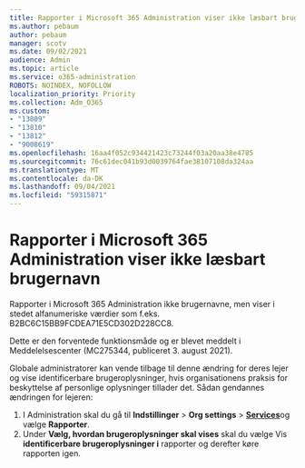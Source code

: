 ```yaml
---
title: Rapporter i Microsoft 365 Administration viser ikke læsbart brugernavn
ms.author: pebaum
author: pebaum
manager: scotv
ms.date: 09/02/2021
audience: Admin
ms.topic: article
ms.service: o365-administration
ROBOTS: NOINDEX, NOFOLLOW
localization_priority: Priority
ms.collection: Adm_O365
ms.custom:
- "13809"
- "13810"
- "13812"
- "9008619"
ms.openlocfilehash: 16aa4f052c934421423c73244f03a20aa38e4785
ms.sourcegitcommit: 76c61dec041b93d0039764fae38107108da324aa
ms.translationtype: MT
ms.contentlocale: da-DK
ms.lasthandoff: 09/04/2021
ms.locfileid: "59315871"
---
```

# <a name="reports-in-microsoft-365-admin-center-do-not-show-readable-username"></a>Rapporter i Microsoft 365 Administration viser ikke læsbart brugernavn

Rapporter i Microsoft 365 Administration ikke brugernavne, men viser i stedet alfanumeriske værdier som f.eks. B2BC6C15BB9FCDEA71E5CD302D228CC8.

Dette er den forventede funktionsmåde og er blevet meddelt i Meddelelsescenter (MC275344, publiceret 3. august 2021). 

Globale administratorer kan vende tilbage til denne ændring for deres lejer og vise identificerbare brugeroplysninger, hvis organisationens praksis for beskyttelse af personlige oplysninger tillader det. Sådan gendannes ændringen for lejeren:

1. I Administration skal du gå til **Indstillinger**  >  **Org settings**  >  [**Services**](https://admin.microsoft.com/Adminportal/Home#/Settings/Services)og vælge **Rapporter**. 
1. Under **Vælg, hvordan brugeroplysninger skal vises** skal du vælge Vis **identificerbare brugeroplysninger i** rapporter og derefter køre rapporten igen.